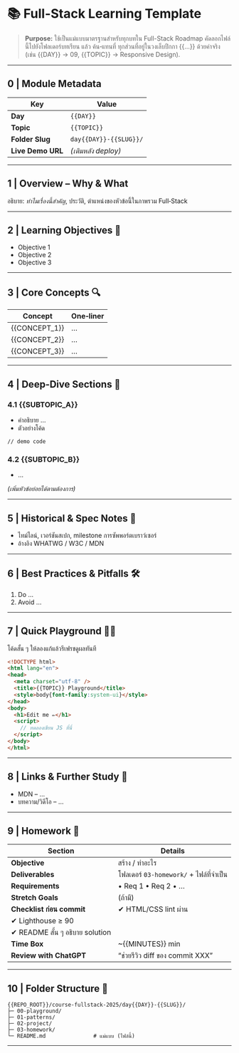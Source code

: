 # 📚 Full-Stack Learning Template

> **Purpose:** ใช้เป็นแม่แบบมาตรฐานสำหรับทุกบทใน Full-Stack Roadmap
> คัดลอกไฟล์นี้ไปยังโฟลเดอร์บทเรียน แล้ว ค้น‑แทนที่ ทุกส่วนที่อยู่ในวงเล็บปีกกา {{…}} ด้วยค่าจริง (เช่น {{DAY}} → 09, {{TOPIC}} → Responsive Design).

---

## 0 | Module Metadata

| Key               | Value                  |
| ----------------- | ---------------------- |
| **Day**           | `{{DAY}}`              |
| **Topic**         | `{{TOPIC}}`            |
| **Folder Slug**   | `day{{DAY}}-{{SLUG}}/` |
| **Live Demo URL** | *(เติมหลัง deploy)*    |

---

## 1 | Overview – Why & What

อธิบาย: *ทำไมเรื่องนี้สำคัญ*, ประวัติ, ตำแหน่งของหัวข้อนี้ในภาพรวม Full‑Stack

---

## 2 | Learning Objectives 🎯

* Objective 1
* Objective 2
* Objective 3

---

## 3 | Core Concepts 🔍

| Concept        | One‑liner |
| -------------- | --------- |
| {{CONCEPT\_1}} | …         |
| {{CONCEPT\_2}} | …         |
| {{CONCEPT\_3}} | …         |

---

## 4 | Deep‑Dive Sections 🔎

### 4.1 {{SUBTOPIC\_A}}

* คำอธิบาย …
* ตัวอย่างโค้ด

```{{LANG}}
// demo code
```

### 4.2 {{SUBTOPIC\_B}}

* …

*(เพิ่มหัวข้อย่อยได้ตามต้องการ)*

---

## 5 | Historical & Spec Notes 📜

* ไทม์ไลน์, เวอร์ชันสเปก, milestone การซัพพอร์ตเบราว์เซอร์
* อ้างอิง WHATWG / W3C / MDN

---

## 6 | Best Practices & Pitfalls 🛠️

1. Do …
2. Avoid …

---

## 7 | Quick Playground 🏃‍♂️

โค้ดสั้น ๆ ให้ลองแก้แล้วรีเฟรชดูผลทันที

```html
<!DOCTYPE html>
<html lang="en">
<head>
  <meta charset="utf-8" />
  <title>{{TOPIC}} Playground</title>
  <style>body{font-family:system-ui}</style>
</head>
<body>
  <h1>Edit me ✏️</h1>
  <script>
    // ทดลองเขียน JS ที่นี่
  </script>
</body>
</html>
```

---

## 8 | Links & Further Study 🔗

* MDN – …
* บทความ/วิดีโอ – …

---

## 9 | Homework 📝

| Section                         | Details                                 |
| ------------------------------- | --------------------------------------- |
| **Objective**                   | สร้าง / ทำอะไร                          |
| **Deliverables**                | โฟลเดอร์ `03-homework/` + ไฟล์ที่จำเป็น |
| **Requirements**                | • Req 1 • Req 2 • …                     |
| **Stretch Goals**               | (ถ้ามี)                        |
| **Checklist ก่อน commit**       | ✔ HTML/CSS lint ผ่าน                    |
| ✔ Lighthouse ≥ 90               |                                         |
| ✔ README สั้น ๆ อธิบาย solution |                                         |
| **Time Box**                    | \~{{MINUTES}} min                       |
| **Review with ChatGPT**         | “ช่วยรีวิว diff ของ commit XXX”         |

---

## 10 | Folder Structure 📂

```
{{REPO_ROOT}}/course-fullstack-2025/day{{DAY}}-{{SLUG}}/
├─ 00-playground/
├─ 01-patterns/
├─ 02-project/
├─ 03-homework/
└─ README.md               # แม่แบบ (ไฟล์นี้)
```

---